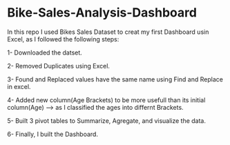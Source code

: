 # Bike-Sales-Analysis-Dashboard

In this repo I used Bikes Sales Dataset to creat my first Dashboard usin Excel, as I followed the following steps:


1- Downloaded the datset.

2- Removed Duplicates using Excel.

3- Found and Replaced values have the same name using Find and Replace in excel.

4- Added new column(Age Brackets) to be more usefull than its initial column(Age) --> as I classified the ages into differnt Brackets.

5- Built 3 pivot tables to Summarize, Agregate, and visualize the data.

6- Finally, I built the Dashboard.
